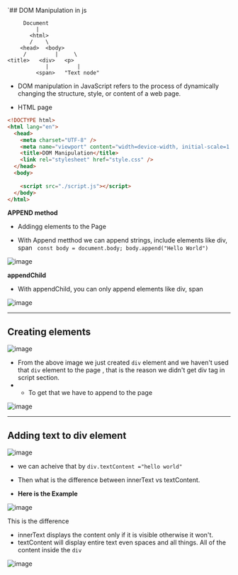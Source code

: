`## DOM Manipulation in js



         Document
             |
           <html>
           /    \
        <head>  <body>
         /         |     \
    <title>   <div>   <p>
                |         |
             <span>   "Text node"




- DOM manipulation in JavaScript refers to the process of dynamically changing the structure, style, or content of a web page.


- HTML page

```html
<!DOCTYPE html>
<html lang="en">
  <head>
    <meta charset="UTF-8" />
    <meta name="viewport" content="width=device-width, initial-scale=1.0" />
    <title>DOM Manipulation</title>
    <link rel="stylesheet" href="style.css" />
  </head>
  <body>
    
    <script src="./script.js"></script>
  </body>
</html>

```
**APPEND method**

- Addingg elements to the Page

- With Append metthod we can append strings, include elements like div, span
`
const body = document.body;
body.append("Hello World")`

![image](https://github.com/venkatdas/Interview_prep/assets/43024084/4ef89770-1608-45bf-a373-35af2ae92740)



**appendChild**

- With appendChild, you can only append elements like div, span

![image](https://github.com/venkatdas/Interview_prep/assets/43024084/6831a086-9923-4193-bcb6-0d232b9b6523)

_____________________________________

## Creating elements

![image](https://github.com/venkatdas/Interview_prep/assets/43024084/13692d66-2ad5-4b1d-b4cf-0f7f61f41f47)

- From the above image we just created `div` element and we haven't used that `div` element to the page , that is the reason we didn't get div tag in script section.
- - To get that we have to append to the page

![image](https://github.com/venkatdas/Interview_prep/assets/43024084/0f4d2ce5-d62e-4843-acb6-364968eff62d)


___________________________________________
## Adding text to div element

![image](https://github.com/venkatdas/Interview_prep/assets/43024084/fe94ea3e-bb72-41e3-a28a-d90f2eada9b0)


- we can acheive that by `div.textContent ="hello world"`

- Then what is the difference between innerText vs textContent.

- **Here is the Example**

![image](https://github.com/venkatdas/Interview_prep/assets/43024084/5849489d-ed3c-44a7-a36c-c917ce7b35f9)


This is the difference
- innerText displays the content only if it is visible otherwise it won't.
- textContent will display entire text even spaces and all things. All of the content inside the `div`

![image](https://github.com/venkatdas/Interview_prep/assets/43024084/f36c49d1-369f-4b17-a252-805755116997)






